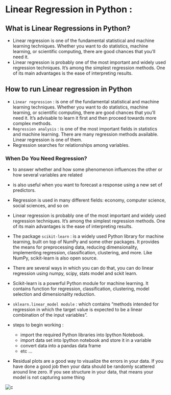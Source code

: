 # Linear Regression in Python :
## What is Linear Regressions in Python?
- Linear regression is one of the fundamental statistical and machine learning techniques. Whether you want to do statistics, machine learning, or scientific computing, there are good chances that you’ll need it.
- Linear regression is probably one of the most important and widely used regression techniques. It’s among the simplest regression methods. One of its main advantages is the ease of interpreting results.

## How to run Linear regression in Python
* `Linear regression` : is one of the fundamental statistical and machine learning techniques. Whether you want to do statistics, machine learning, or scientific computing,
there are good chances that you’ll need it. It’s advisable to learn it first and then proceed towards more complex methods.
* `Regression analysis` : is one of the most important fields in statistics and machine learning. There are many regression methods available. 
Linear regression is one of them.
* Regression searches for relationships among variables.
### When Do You Need Regression?
  * to answer whether and how some phenomenon influences the other or how several variables are related
  * is also useful when you want to forecast a response using a new set of predictors. 
  * Regression is used in many different fields: economy, computer science, social sciences, and so on
  



* Linear regression is probably one of the most important and widely used regression techniques. It’s among the simplest regression methods. 
One of its main advantages is the ease of interpreting results.
* The package `scikit-learn` : is a widely used Python library for machine learning, built on top of NumPy and some other packages. It provides the means for preprocessing data,
reducing dimensionality, implementing regression, classification, clustering, and more. Like NumPy, scikit-learn is also open source.

* There are several ways in which you can do that, you can do linear regression using numpy, scipy, stats model and sckit learn.
* Scikit-learn is a powerful Python module for machine learning. It contains function for regression, classification, clustering, model selection 
and dimensionality reduction.
* `sklearn.linear_model module` : which contains “methods intended for regression in which the target value is expected to be a linear combination of the
input variables”.
* steps to begin working :
  * import the required Python libraries into Ipython Notebook.
  * import data set into Ipython notebook and store it in a variable
  * convert data into a pandas data frame
  * etc ...
* Residual plots are a good way to visualize the errors in your data. If you have done a good job then your data should be randomly scattered around line zero. 
If you see structure in your data, that means your model is not capturing some thing


![c](https://gilgi.org/images/blog/linear-regression.png)




